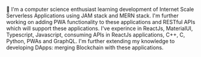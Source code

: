 🥇 I'm a computer science enthusiast learning development of Internet Scale Serverless Applications using JAM stack and MERN stack. I'm further working on adding PWA functionality to these applications and RESTful APIs which will support these applications. I've experince in ReactJs, MaterialUI, Typescript, Javascript, consuming APIs in ReactJs applications, C++, C, Python, PWAs and GraphQL. I'm further extending my knowledge to developing DApps: merging Blockchain with these applications.
